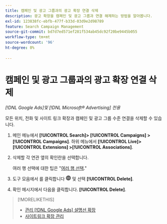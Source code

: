 ```yaml
---
title: 캠페인 및 광고 그룹과의 광고 확장 연결 삭제
description: 광고 확장을 캠페인 및 광고 그룹과 연결 해제하는 방법을 알아봅니다.
exl-id: 123838fc-ebfb-477f-b33d-03d9e2d98789
feature: Search Campaign Management
source-git-commit: bd7d7ed571ef281f534ab45dc92f20be9445b055
workflow-type: tm+mt
source-wordcount: '96'
ht-degree: 0%

---
```


# 캠페인 및 광고 그룹과의 광고 확장 연결 삭제

*[!DNL Google Ads]및 [!DNL Microsoft® Advertising] 전용*

모든 위치, 전화 및 사이트 링크 확장과 캠페인 및 광고 그룹 수준 연결을 삭제할 수 있습니다.

1. 메인 메뉴에서 **[!UICONTROL Search]> [!UICONTROL Campaigns] >[!UICONTROL Campaigns]**. 하위 메뉴에서 **[!UICONTROL Live]> [!UICONTROL Extensions] >[!UICONTROL Associations]**.

1. 삭제할 각 연관 옆의 확인란을 선택합니다.

   여러 행 선택에 대한 팁은 &quot;[여러 행 선택](/help/search-social-commerce/common-tasks/navigation-editing-selection/multiple-rows-select.md).&quot;

1. 도구 모음에서 를 클릭합니다 ![자세히](/help/search-social-commerce/assets/more.png "자세히") 및 선택 **[!UICONTROL Delete]**.

1. 확인 메시지에서 다음을 클릭합니다. **[!UICONTROL Delete]**.

>[!MORELIKETHIS]
>
>* [관리 [!DNL Google Ads] 설명선 확장](/help/search-social-commerce/campaign-management/campaigns/callout-extension-manage.md)
>* [사이트링크 확장 관리](sitelink-extension-manage.md)
